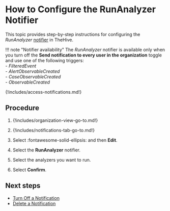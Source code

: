 # How to Configure the RunAnalyzer Notifier

<!-- md:license Platinum -->

This topic provides step-by-step instructions for configuring the *RunAnalyzer* [notifier](../about-notifications.md#notifiers) in TheHive.

!!! note "Notifier availability"
    The *RunAnalyzer* notifier is available only when you turn off the **Send notification to every user in the organization** toggle and use one of the following triggers:  
    - *FilteredEvent*  
    - *AlertObservableCreated*  
    - *CaseObservableCreated*  
    - *ObservableCreated*  

{!includes/access-notifications.md!}

<h2>Procedure</h2>

1. {!includes/organization-view-go-to.md!}

2. {!includes/notifications-tab-go-to.md!}

3. Select :fontawesome-solid-ellipsis: and then **Edit**.

4. Select the **RunAnalyzer** notifier.

5. Select the analyzers you want to run.

6. Select **Confirm**.

<h2>Next steps</h2>

* [Turn Off a Notification](../turn-off-a-notification.md)
* [Delete a Notification](../delete-a-notification.md)
